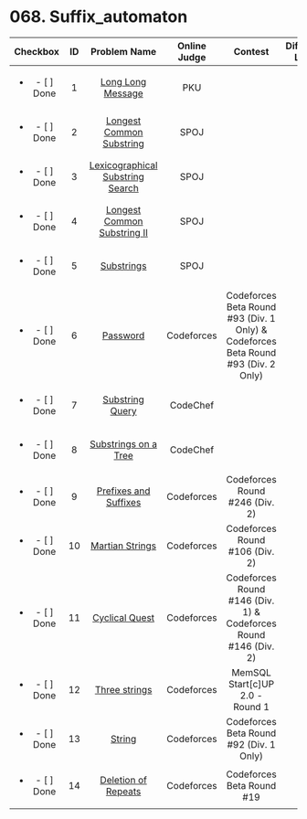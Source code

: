 # 068. Suffix_automaton


| Checkbox | ID | Problem Name|Online Judge|Contest|Difficulty Level|
|:---:|:---:|:---:|:---:|:---:|:---:|
|<ul><li>- [ ] Done</li></ul>|1|[Long Long Message](http://poj.org/problem?id=2774)|PKU||1|
|<ul><li>- [ ] Done</li></ul>|2|[Longest Common Substring](http://www.spoj.com/problems/LCS/)|SPOJ||1|
|<ul><li>- [ ] Done</li></ul>|3|[Lexicographical Substring Search](http://www.spoj.com/problems/SUBLEX/)|SPOJ||1|
|<ul><li>- [ ] Done</li></ul>|4|[Longest Common Substring II ](http://www.spoj.com/problems/LCS2/)|SPOJ||2|
|<ul><li>- [ ] Done</li></ul>|5|[Substrings](http://www.spoj.com/problems/NSUBSTR/)|SPOJ||2|
|<ul><li>- [ ] Done</li></ul>|6|[Password](http://codeforces.com/problemset/problem/126/B)|Codeforces|Codeforces Beta Round #93 (Div. 1 Only) & Codeforces Beta Round #93 (Div. 2 Only)|2|
|<ul><li>- [ ] Done</li></ul>|7|[Substring Query](http://www.codechef.com/problems/SUBQUERY)|CodeChef||3|
|<ul><li>- [ ] Done</li></ul>|8|[Substrings on a Tree](http://www.codechef.com/problems/TSUBSTR)|CodeChef||4|
|<ul><li>- [ ] Done</li></ul>|9|[Prefixes and Suffixes](http://codeforces.com/problemset/problem/432/D)|Codeforces|Codeforces Round #246 (Div. 2)|4|
|<ul><li>- [ ] Done</li></ul>|10|[Martian Strings](http://codeforces.com/problemset/problem/149/E)|Codeforces|Codeforces Round #106 (Div. 2)|6|
|<ul><li>- [ ] Done</li></ul>|11|[Cyclical Quest](http://codeforces.com/problemset/problem/235/C)|Codeforces|Codeforces Round #146 (Div. 1) & Codeforces Round #146 (Div. 2)|7|
|<ul><li>- [ ] Done</li></ul>|12|[Three strings](http://codeforces.com/problemset/problem/452/E)|Codeforces|MemSQL Start[c]UP 2.0 - Round 1|8|
|<ul><li>- [ ] Done</li></ul>|13|[String](http://codeforces.com/problemset/problem/123/D)|Codeforces|Codeforces Beta Round #92 (Div. 1 Only)|8|
|<ul><li>- [ ] Done</li></ul>|14|[Deletion of Repeats](http://codeforces.com/problemset/problem/19/C)|Codeforces|Codeforces Beta Round #19|8|
